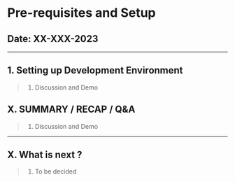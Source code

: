 # Pre-requisites and Setup

## Date: XX-XXX-2023

---

## 1. Setting up Development Environment

> 1. Discussion and Demo

## X. SUMMARY / RECAP / Q&A

> 1. Discussion and Demo

---

## X. What is next ?

> 1. To be decided

